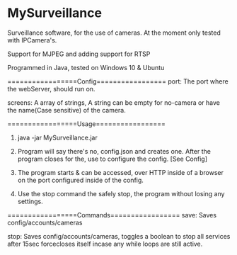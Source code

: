# MySurveillance
Surveillance software, for the use of cameras.
At the moment only tested with IPCamera's.

Support for MJPEG and adding support for RTSP

Programmed in Java, tested on Windows 10 & Ubuntu

=================Config=================
 port: The port where the webServer,
       should run on.

 screens: A array of strings,
          A string can be empty for no-camera
          or have the name(Case sensitive) of the camera.

=================Usage=================
  1) java -jar MySurveillance.jar

  3) Program will say there's no,
     config.json and creates one.
     After the program closes for the,
     use to configure the config.
     [See Config]

  4) The program starts & can be accessed,
     over HTTP inside of a browser on the port
     configured inside of the config.

  5) Use the stop command the safely stop,
     the program without losing any settings.

=================Commands=================
  save: Saves config/accounts/cameras

  stop: Saves config/accounts/cameras,
        toggles a boolean to stop all services
        after 15sec forcecloses itself incase any
        while loops are still active.
